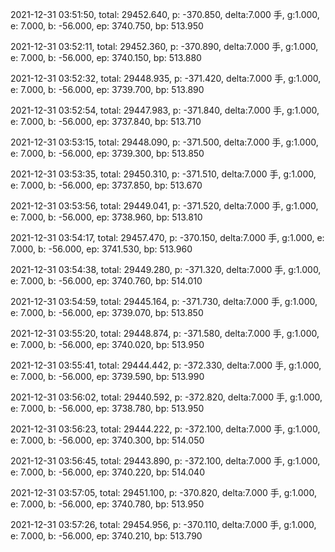 2021-12-31 03:51:50, total: 29452.640, p: -370.850, delta:7.000 手, g:1.000, e: 7.000, b: -56.000, ep: 3740.750, bp: 513.950

2021-12-31 03:52:11, total: 29452.360, p: -370.890, delta:7.000 手, g:1.000, e: 7.000, b: -56.000, ep: 3740.150, bp: 513.880

2021-12-31 03:52:32, total: 29448.935, p: -371.420, delta:7.000 手, g:1.000, e: 7.000, b: -56.000, ep: 3739.700, bp: 513.890

2021-12-31 03:52:54, total: 29447.983, p: -371.840, delta:7.000 手, g:1.000, e: 7.000, b: -56.000, ep: 3737.840, bp: 513.710

2021-12-31 03:53:15, total: 29448.090, p: -371.500, delta:7.000 手, g:1.000, e: 7.000, b: -56.000, ep: 3739.300, bp: 513.850

2021-12-31 03:53:35, total: 29450.310, p: -371.510, delta:7.000 手, g:1.000, e: 7.000, b: -56.000, ep: 3737.850, bp: 513.670

2021-12-31 03:53:56, total: 29449.041, p: -371.520, delta:7.000 手, g:1.000, e: 7.000, b: -56.000, ep: 3738.960, bp: 513.810

2021-12-31 03:54:17, total: 29457.470, p: -370.150, delta:7.000 手, g:1.000, e: 7.000, b: -56.000, ep: 3741.530, bp: 513.960

2021-12-31 03:54:38, total: 29449.280, p: -371.320, delta:7.000 手, g:1.000, e: 7.000, b: -56.000, ep: 3740.760, bp: 514.010

2021-12-31 03:54:59, total: 29445.164, p: -371.730, delta:7.000 手, g:1.000, e: 7.000, b: -56.000, ep: 3739.070, bp: 513.850

2021-12-31 03:55:20, total: 29448.874, p: -371.580, delta:7.000 手, g:1.000, e: 7.000, b: -56.000, ep: 3740.020, bp: 513.950

2021-12-31 03:55:41, total: 29444.442, p: -372.330, delta:7.000 手, g:1.000, e: 7.000, b: -56.000, ep: 3739.590, bp: 513.990

2021-12-31 03:56:02, total: 29440.592, p: -372.820, delta:7.000 手, g:1.000, e: 7.000, b: -56.000, ep: 3738.780, bp: 513.950

2021-12-31 03:56:23, total: 29444.222, p: -372.100, delta:7.000 手, g:1.000, e: 7.000, b: -56.000, ep: 3740.300, bp: 514.050

2021-12-31 03:56:45, total: 29443.890, p: -372.100, delta:7.000 手, g:1.000, e: 7.000, b: -56.000, ep: 3740.220, bp: 514.040

2021-12-31 03:57:05, total: 29451.100, p: -370.820, delta:7.000 手, g:1.000, e: 7.000, b: -56.000, ep: 3740.780, bp: 513.950

2021-12-31 03:57:26, total: 29454.956, p: -370.110, delta:7.000 手, g:1.000, e: 7.000, b: -56.000, ep: 3740.210, bp: 513.790